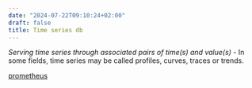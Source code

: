 ```yaml
---
date: "2024-07-22T09:10:24+02:00"
draft: false
title: Time series db
---
```


*Serving time series through associated pairs of time(s) and value(s)* -
In some fields, time series may be called profiles, curves, traces or
trends.

[prometheus](/prometheus/prometheus_main)
